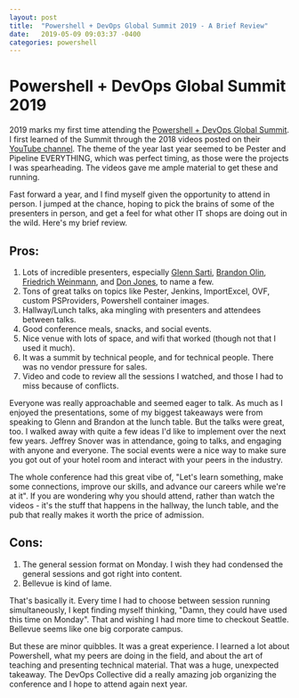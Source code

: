```yaml
---
layout: post
title:  "Powershell + DevOps Global Summit 2019 - A Brief Review"
date:   2019-05-09 09:03:37 -0400
categories: powershell
---
```


# Powershell + DevOps Global Summit 2019

2019 marks my first time attending the [Powershell + DevOps Global Summit](https://twitter.com/PSHSummit). I first 
learned of the Summit through the 2018 videos posted on their [YouTube channel](https://www.youtube.com/user/powershellorg). 
The theme of the year last year seemed to be Pester and Pipeline EVERYTHING, which was perfect timing, as those were the projects
I was spearheading. The videos gave me ample material to get these and running.  

Fast forward a year, and I find myself given the opportunity to attend in person. I jumped at the chance, hoping to pick the brains 
of some of the presenters in person, and get a feel for what other IT shops are doing out in the wild. Here's my brief review.

## Pros: 

1. Lots of incredible presenters, especially [Glenn Sarti](https://glennsarti.github.io/), [Brandon Olin](https://github.com/devblackops), [Friedrich Weinmann](https://twitter.com/fredweinmann?lang=en), and [Don Jones](https://donjones.com/), to name a few.
2. Tons of great talks on topics like Pester, Jenkins, ImportExcel, OVF, custom PSProviders, Powershell container images.
3. Hallway/Lunch talks, aka mingling with presenters and attendees between talks. 
4. Good conference meals, snacks, and social events.
5. Nice venue with lots of space, and wifi that worked (though not that I used it much).
6. It was a summit by technical people, and for technical people. There was no vendor pressure for sales.
7. Video and code to review all the sessions I watched, and those I had to miss because of conflicts.

Everyone was really approachable and seemed eager to talk. As much as I enjoyed the presentations, some of my biggest takeaways were from 
speaking to Glenn and Brandon at the lunch table. But the talks were great, too. I walked away with quite a few ideas I'd like to implement 
over the next few years. Jeffrey Snover was in attendance, going to talks, and engaging with anyone and everyone. The social events were 
a nice way to make sure you got out of your hotel room and interact with your peers in the industry. 

The whole conference had this great vibe of, "Let's learn something, make some connections, improve our skills, and advance our careers while
 we're at it". If you are wondering why you should attend, rather than watch the videos - it's the stuff that happens in the hallway, the 
 lunch table, and the pub that really makes it worth the price of admission. 

## Cons:

1. The general session format on Monday. I wish they had condensed the general sessions and got right into content. 
2. Bellevue is kind of lame. 

That's basically it. Every time I had to choose between session running simultaneously, I kept finding myself thinking, "Damn, they could 
have used this time on Monday". That and wishing I had more time to checkout Seattle. Bellevue seems like one big corporate campus. 

But these are minor quibbles. It was a great experience. I learned a lot about Powershell, what my peers are doing in the field, and about 
the art of teaching and presenting technical material. That was a huge, unexpected takeaway. The DevOps Collective did a really amazing 
job organizing the conference and I hope to attend again next year.
